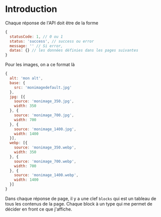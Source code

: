 # Introduction

Chaque réponse de l'API doit être de la forme 

```js
{
  statusCode: 1, // 0 ou 1
  status: 'success', // success ou error
  message: '' // Si error,
  datas: {} // les données définies dans les pages suivantes
}
```

Pour les images, on a ce format là

```js
{
  alt: 'mon alt',
  base: {
    src: 'monimagedefault.jpg'
  },
  jpg: [{
    source: 'monimage_350.jpg',
    width: 350
  }, {
    source: 'monimage_700.jpg',
    width: 700
  }, {
    source: 'monimage_1400.jpg',
    width: 1400
  }],
  webp: [{
    source: 'monimage_350.webp',
    width: 350
  }, {
    source: 'monimage_700.webp',
    width: 700
  }, {
    source: 'monimage_1400.webp',
    width: 1400
  }]
}
```

Dans chaque réponse de page, il y a une clef `blocks` qui est un tableau de tous les contenus de la page. Chaque block à un type qui me permet de décider en front ce que j'affiche.
